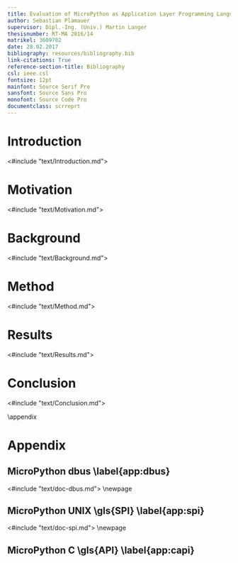```yaml
---
title: Evaluation of MicroPython as Application Layer Programming Language on SmallSats
author: Sebastian Plamauer
supervisor: Dipl.-Ing. (Univ.) Martin Langer
thesisnumber: RT-MA 2016/14
matrikel: 3609702
date: 28.02.2017
bibliography: resources/bibliography.bib
link-citations: True
reference-section-title: Bibliography
csl: ieee.csl
fontsize: 12pt
mainfont: Source Serif Pro
sansfont: Source Sans Pro
monofont: Source Code Pro
documentclass: scrreprt
---
```


# Introduction

<#include "text/Introduction.md">

# Motivation

<#include "text/Motivation.md">

# Background

<#include "text/Background.md">

# Method

<#include "text/Method.md">

# Results

<#include "text/Results.md">

# Conclusion

<#include "text/Conclusion.md">

\\appendix

# Appendix

## MicroPython dbus \\label{app:dbus}

<#include "text/doc-dbus.md">
\\newpage

## MicroPython UNIX \\gls{SPI} \\label{app:spi}

<#include "text/doc-spi.md">
\\newpage

## MicroPython C \\gls{API} \\label{app:capi}

<!--<#include "text/doc-capi.md">-->

<!--## Survey \\label{app:survey}-->

<!--### Group A {-}-->

<!--\\includepdf[pages=-,pagecommand={},width=\\textwidth]{resources/pdf/plangs1.pdf}-->

<!--### Group B {-}-->

<!--\\includepdf[pages=-,pagecommand={},width=\\textwidth]{resources/pdf/plangs2.pdf}-->
